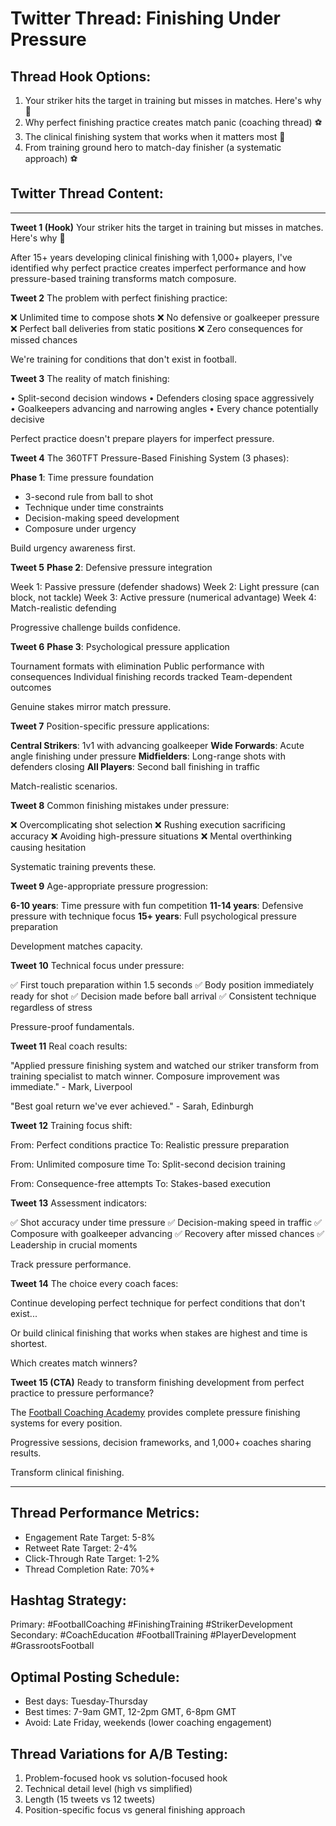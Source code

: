 # Twitter Thread: Finishing Under Pressure

## Thread Hook Options:
1. Your striker hits the target in training but misses in matches. Here's why 🧵
2. Why perfect finishing practice creates match panic (coaching thread) ⚽
3. The clinical finishing system that works when it matters most 🧵
4. From training ground hero to match-day finisher (a systematic approach) ⚽

## Twitter Thread Content:

---

**Tweet 1 (Hook)**
Your striker hits the target in training but misses in matches. Here's why 🧵

After 15+ years developing clinical finishing with 1,000+ players, I've identified why perfect practice creates imperfect performance and how pressure-based training transforms match composure.

**Tweet 2**
The problem with perfect finishing practice:

❌ Unlimited time to compose shots
❌ No defensive or goalkeeper pressure
❌ Perfect ball deliveries from static positions
❌ Zero consequences for missed chances

We're training for conditions that don't exist in football.

**Tweet 3**
The reality of match finishing:

• Split-second decision windows
• Defenders closing space aggressively  
• Goalkeepers advancing and narrowing angles
• Every chance potentially decisive

Perfect practice doesn't prepare players for imperfect pressure.

**Tweet 4**
The 360TFT Pressure-Based Finishing System (3 phases):

**Phase 1**: Time pressure foundation
- 3-second rule from ball to shot
- Technique under time constraints
- Decision-making speed development
- Composure under urgency

Build urgency awareness first.

**Tweet 5**
**Phase 2**: Defensive pressure integration

Week 1: Passive pressure (defender shadows)
Week 2: Light pressure (can block, not tackle)
Week 3: Active pressure (numerical advantage)
Week 4: Match-realistic defending

Progressive challenge builds confidence.

**Tweet 6**
**Phase 3**: Psychological pressure application

Tournament formats with elimination
Public performance with consequences
Individual finishing records tracked
Team-dependent outcomes

Genuine stakes mirror match pressure.

**Tweet 7** 
Position-specific pressure applications:

**Central Strikers**: 1v1 with advancing goalkeeper
**Wide Forwards**: Acute angle finishing under pressure
**Midfielders**: Long-range shots with defenders closing
**All Players**: Second ball finishing in traffic

Match-realistic scenarios.

**Tweet 8**
Common finishing mistakes under pressure:

❌ Overcomplicating shot selection
❌ Rushing execution sacrificing accuracy
❌ Avoiding high-pressure situations
❌ Mental overthinking causing hesitation

Systematic training prevents these.

**Tweet 9**
Age-appropriate pressure progression:

**6-10 years**: Time pressure with fun competition
**11-14 years**: Defensive pressure with technique focus
**15+ years**: Full psychological pressure preparation

Development matches capacity.

**Tweet 10**
Technical focus under pressure:

✅ First touch preparation within 1.5 seconds
✅ Body position immediately ready for shot
✅ Decision made before ball arrival
✅ Consistent technique regardless of stress

Pressure-proof fundamentals.

**Tweet 11**
Real coach results:

"Applied pressure finishing system and watched our striker transform from training specialist to match winner. Composure improvement was immediate." - Mark, Liverpool

"Best goal return we've ever achieved." - Sarah, Edinburgh

**Tweet 12**
Training focus shift:

From: Perfect conditions practice
To: Realistic pressure preparation

From: Unlimited composure time
To: Split-second decision training

From: Consequence-free attempts
To: Stakes-based execution

**Tweet 13**
Assessment indicators:

✅ Shot accuracy under time pressure
✅ Decision-making speed in traffic
✅ Composure with goalkeeper advancing
✅ Recovery after missed chances
✅ Leadership in crucial moments

Track pressure performance.

**Tweet 14**
The choice every coach faces:

Continue developing perfect technique for perfect conditions that don't exist...

Or build clinical finishing that works when stakes are highest and time is shortest.

Which creates match winners?

**Tweet 15 (CTA)**
Ready to transform finishing development from perfect practice to pressure performance?

The [Football Coaching Academy](https://www.skool.com/coachingacademy) provides complete pressure finishing systems for every position.

Progressive sessions, decision frameworks, and 1,000+ coaches sharing results.

Transform clinical finishing.

---

## Thread Performance Metrics:
- Engagement Rate Target: 5-8%
- Retweet Rate Target: 2-4%
- Click-Through Rate Target: 1-2%
- Thread Completion Rate: 70%+

## Hashtag Strategy:
Primary: #FootballCoaching #FinishingTraining #StrikerDevelopment
Secondary: #CoachEducation #FootballTraining #PlayerDevelopment #GrassrootsFootball

## Optimal Posting Schedule:
- Best days: Tuesday-Thursday
- Best times: 7-9am GMT, 12-2pm GMT, 6-8pm GMT
- Avoid: Late Friday, weekends (lower coaching engagement)

## Thread Variations for A/B Testing:
1. Problem-focused hook vs solution-focused hook
2. Technical detail level (high vs simplified)
3. Length (15 tweets vs 12 tweets)
4. Position-specific focus vs general finishing approach